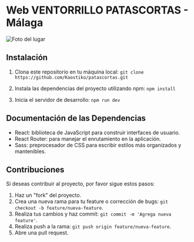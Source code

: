 # Web VENTORRILLO PATASCORTAS - Málaga

![Foto del lugar](./images/PT_BG.jpg)

## Instalación

1. Clona este repositorio en tu máquina local:
   `git clone https://github.com/Kaostiko/patascortas.git`

2. Instala las dependencias del proyecto utilizando npm:
   `npm install`

3. Inicia el servidor de desarrollo:
   `npm run dev`

## Documentación de las Dependencias

- React: biblioteca de JavaScript para construir interfaces de usuario.
- React Router: para manejar el enrutamiento en la aplicación.
- Sass: preprocesador de CSS para escribir estilos más organizados y mantenibles.

## Contribuciones

Si deseas contribuir al proyecto, por favor sigue estos pasos:

1. Haz un "fork" del proyecto.
2. Crea una nueva rama para tu feature o corrección de bugs: `git checkout -b feature/nueva-feature`.
3. Realiza tus cambios y haz commit: `git commit -m 'Agrega nueva feature'`.
4. Realiza push a la rama: `git push origin feature/nueva-feature`.
5. Abre una pull request.
